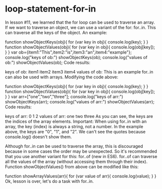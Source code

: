 # loop-statement-for-in
In lesson #11, we learned that the for loop can be used to traverse an array. If we want to traverse an object, we can use a variant of the for: for..in. This can traverse all the keys of the object. An example:

function showObjectKeys(obj){
  for (var key in obj){
    console.log(key);
  }
}
function showObjectValues(obj){
  for (var key in obj){
    console.log(obj[key]);
  }
}
var ob={item1:"This",item2:"is",item3:"an",item4:"example"};
console.log("keys of ob:")
showObjectKeys(ob);
console.log("values of ob:")
showObjectValues(ob);
Code results:

keys of ob:
item1
item2
item3
item4
values of ob:
This
is
an
example
for..in can also be used with arrays. Modifying the code above:

function showObjectKeys(obj){
  for (var key in obj){
    console.log(key);
  }
}
function showObjectValues(obj){
  for (var key in obj){
    console.log(obj[key]);
  }
}
var arr=["one","two","three"];
console.log("keys of arr:")
showObjectKeys(arr);
console.log("values of arr:")
showObjectValues(arr);
Code results:

keys of arr:
0
1
2
values of arr:
one
two
three
As you can see, the keys are the indices of the array elements. Important: When using for..in with an array, the key (index) is always a string, not a number. In the example above, the keys are "0", "1", and "2". We can't see the quotes because console.log() doesn't show them.

Although for..in can be used to traverse the array, this is discouraged because in some cases the order may be unexpected. So it's recommended that you use another variant for this: for..of (new in ES6). for..of can traverse all the values of the array (without accessing them through their index). Function showObjectValues() from above can be modified like this:

function showArrayValues(arr){
  for (var value of arr){
    console.log(value);
  }
}
Ok, lesson is over, let's do a task with for..in.